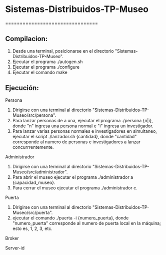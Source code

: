 # Sistemas-Distribuidos-TP-Museo
================================

Compilacion:
------------

1) Desde una terminal, posicionarse en el directorio "Sistemas-Distribuidos-TP-Museo".
2) Ejecutar el programa ./autogen.sh
3) Ejecutar el programa ./configure
4) Ejecutar el comando make

Ejecución:
----------

Persona
1) Dirigirse con una terminal al directorio "Sistemas-Distribuidos-TP-Museo/src/persona".
2) Para lanzar personas de a una, ejecutar el programa ./persona {n|i}, donde "n" ingresa una
   persona normal e "i" ingresa un investigador.
3) Para lanzar varias personas normales e investigadores en simultaneo, ejecutar el script
   ./lanzador.sh {cantidad}, donde "cantidad" corresponde al numero de personas e investigadores
   a lanzar concurrrentemente.

Administrador
1) Dirigirse con una terminal al directorio "Sistemas-Distribuidos-TP-Museo/src/administrador".
2) Para abrir el museo ejecutar el programa ./administrador a {capacidad_museo}.
3) Para cerrar el museo ejecutar el programa ./administrador c.

Puerta
1) Dirigirse con una terminal al directorio "Sistemas-Distribuidos-TP-Museo/src/puerta".
2) ejecutar el comando ./puerta -i {numero_puerta}, donde "numero_puerta" corresponde al
   numero de puerta local en la máquina; esto es, 1, 2, 3, etc.

Broker


Server-id
